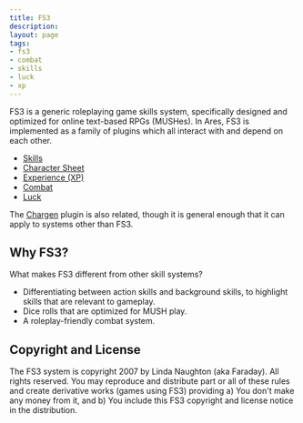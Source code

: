 ```yaml
---
title: FS3
description:
layout: page
tags: 
- fs3
- combat
- skills
- luck
- xp
---
```


FS3 is a generic roleplaying game skills system, specifically designed and optimized for online text-based RPGs (MUSHes).  In Ares, FS3 is implemented as a family of plugins which all interact with and depend on each other.

* [Skills](https://github.com/lynnfaraday/aresmush/tree/master/game/plugins/fs3skills)
* [Character Sheet](https://github.com/lynnfaraday/aresmush/tree/master/game/plugins/fs3sheet)
* [Experience (XP)](https://github.com/lynnfaraday/aresmush/tree/master/game/plugins/fs3xp)
* [Combat](https://github.com/lynnfaraday/aresmush/tree/master/game/plugins/fs3combat) 
* [Luck](https://github.com/lynnfaraday/aresmush/tree/master/game/plugins/fs3luck)

The [Chargen](https://github.com/lynnfaraday/aresmush/tree/master/game/plugins/chargen) plugin is also related, though it is general enough that it can apply to systems other than FS3.

## Why FS3?

What makes FS3 different from other skill systems? 

* Differentiating between action skills and background skills, to highlight skills that are relevant to gameplay.
* Dice rolls that are optimized for MUSH play.
* A roleplay-friendly combat system.

## Copyright and License

The FS3 system is copyright 2007 by Linda Naughton (aka Faraday). All rights reserved.  You may reproduce and distribute part or all of these rules and create derivative works (games using FS3) providing a) You don't make any money from it, and b) You include this FS3 copyright and license notice in the distribution.